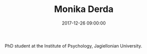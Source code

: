 ﻿---
layout: post
title:  "Monika Derda"
name: Monika
surname: Derda
date:   2017-12-26 09:00:00
categories: people
image-file: /images/people/mderda.jpg
category: clab
mail: monika.derda@gmail.com
website:
twitter:
researchgate:
---

PhD student at the Institute of Psychology, Jagiellonian University.

